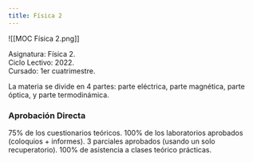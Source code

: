 ```yaml
---
title: Física 2
---
```


![[MOC Física 2.png]]

Asignatura: Física 2. \
Ciclo Lectivo: 2022. \
Cursado: 1er cuatrimestre.

La materia se divide en 4 partes: parte eléctrica, parte magnética, parte óptica, y parte termodinámica.

### Aprobación Directa

75% de los cuestionarios teóricos. 100% de los laboratorios aprobados (coloquios + informes). 3 parciales aprobados (usando un solo recuperatorio). 100% de asistencia a clases teórico prácticas.
